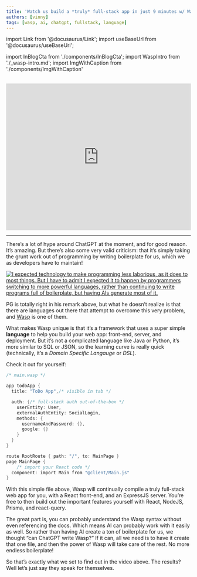 ```yaml
---
title: 'Watch us build a *truly* full-stack app in just 9 minutes w/ Wasp & ChatGPT 🚀 🤯'
authors: [vinny]
tags: [wasp, ai, chatgpt, fullstack, language]
---
```


import Link from '@docusaurus/Link';
import useBaseUrl from '@docusaurus/useBaseUrl';

import InBlogCta from './components/InBlogCta';
import WaspIntro from './_wasp-intro.md';
import ImgWithCaption from './components/ImgWithCaption'

<br/>
<div style={{ textAlign: "center", width: "100%", display: "inline-block" }}>
<iframe width="100%" height="400" src="https://www.youtube.com/embed/HjUpqfEonow" title="YouTube video player" frameborder="0" allow="accelerometer; autoplay; clipboard-write; encrypted-media; gyroscope; picture-in-picture" allowfullscreen="true"></iframe>
</div>

<!--truncate-->
---

There’s a lot of hype around ChatGPT at the moment, and for good reason. It’s amazing. But there’s also some very valid criticism: that it’s simply taking the grunt work out of programming by writing boilerplate for us, which we as developers have to maintain! 

<div style={{ marginBottom: "1rem" }}>
    <a href="https://twitter.com/paulg/status/1600447377248116736?ref_src=twsrc%5Etfw">
        <img src='https://dev-to-uploads.s3.amazonaws.com/uploads/articles/5rgubux630836d05mje5.png' alt="I expected technology to make programming less laborious, as it does to most things. But I have to admit I expected it to happen by programmers switching to more powerful languages, rather than continuing to write programs full of boilerplate, but having AIs generate most of it."/>
    </a>
</div>

PG is totally right in his remark above, but what he doesn’t realize is that there are languages out there that attempt to overcome this very problem, and [Wasp](https://wasp-lang.dev) is one of them. 

What makes Wasp unique is that it’s a framework that uses a super simple **language** to help you build your web app: front-end, server, and deployment. But it’s not a complicated language like Java or Python, it’s more similar to SQL or JSON, so the learning curve is really quick (technically, it’s a *Domain Specific Langauge* or *DSL*). 

Check it out for yourself:

```c
/* main.wasp */

app todoApp {
  title: "ToDo App",/* visible in tab */

  auth: {/* full-stack auth out-of-the-box */
    userEntity: User,
    externalAuthEntity: SocialLogin,
    methods: {
      usernameAndPassword: {},
      google: {}
    }
  }
}

route RootRoute { path: "/", to: MainPage }
page MainPage {
	/* import your React code */
  component: import Main from "@client/Main.js"
}
```

With this simple file above, Wasp will continually compile a truly full-stack web app for you, with a React front-end, and an ExpressJS server. You’re free to then build out the important features yourself with React, NodeJS, Prisma, and react-query.

The great part is, you can probably understand the Wasp syntax without even referencing the docs. Which means AI can probably work with it easily as well. So rather than having AI create a ton of boilerplate for us, we thought “can ChatGPT write Wasp?” If it can, all we need is to have it create that one file, and then the power of Wasp will take care of the rest. No more endless boilerplate!

So that’s exactly what we set to find out in the video above. The results? Well let’s just say they speak for themselves.
